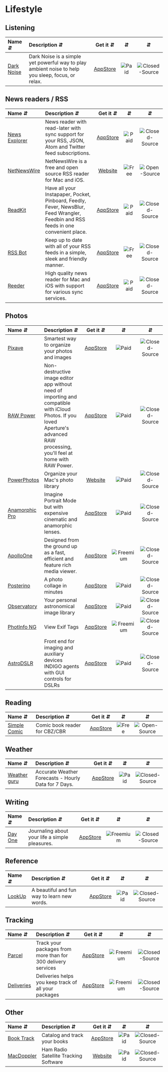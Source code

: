 # Lifestyle

## Listening
| Name ⇵ | Description ⇵ | Get it ⇵ | ⇵ | ⇵ |
|:-------|:--------------|:--------:|:-:|:-:|
|[Dark Noise](https://darknoise.app/)| Dark Noise is a simple yet powerful way to play ambient noise to help you sleep, focus, or relax.|[AppStore](https://apps.apple.com/app/dark-noise/id1465439395)|![Paid](symbols/paid.svg "Paid")|![Closed-Source](symbols/closed.svg "Closed-Source")|


## News readers / RSS
| Name ⇵ | Description ⇵ | Get it ⇵ | ⇵ | ⇵ |
|:-------|:--------------|:--------:|:-:|:-:|
|[News Explorer](https://betamagic.nl/products/newsexplorer.html)| News reader with read-later with sync support for your RSS, JSON, Atom and Twitter feed subscriptions.|[AppStore](https://apps.apple.com/app/news-explorer/id1032670789?mt=12)|![Paid](symbols/paid.svg "Paid")|![Closed-Source](symbols/closed.svg "Closed-Source")|
|[NetNewsWire](https://ranchero.com/netnewswire/)| NetNewsWire is a free and open source RSS reader for Mac and iOS.|[Website](https://ranchero.com/netnewswire/)|![Free](symbols/free.svg "Free")|![Open-Source](symbols/open.svg "Open-Source")|
|[ReadKit](https://readkitapp.com/)| Have all your Instapaper, Pocket, Pinboard, Feedly, Fever, NewsBlur, Feed Wrangler, Feedbin and RSS feeds in one convenient place.|[AppStore](https://itunes.apple.com/app/readkit/id588726889?ls=1&mt=12)|![Paid](symbols/paid.svg "Paid")|![Closed-Source](symbols/closed.svg "Closed-Source")|
|[RSS Bot](https://fiplab.com/)|Keep up to date with all of your RSS feeds in a simple, sleek and friendly manner.|[AppStore](https://apps.apple.com/app/rss-bot-news-notifier/id605732865?mt=12)|![Free](symbols/free.svg "Free")|![Closed-Source](symbols/closed.svg "Closed-Source")|
|[Reeder](https://reederapp.com/)| High quality news reader for Mac and iOS with support for various sync services.|[AppStore](https://apps.apple.com/app/id1529448980)|![Paid](symbols/paid.svg "Paid")|![Closed-Source](symbols/closed.svg "Closed-Source")|

## Photos
| Name ⇵ | Description ⇵ | Get it ⇵ | ⇵ | ⇵ |
|:-------|:--------------|:--------:|:-:|:-:|
|[Pixave](http://www.littlehj.com/mac/)| Smartest way to organize your photos and images|[AppStore](https://apps.apple.com/app/pixave/id924891282?mt=12)|![Paid](symbols/paid.svg "Paid")|![Closed-Source](symbols/closed.svg "Closed-Source")|
|[RAW Power](https://gentlemencoders.com/)| Non-destructive image editor app without need of importing and compatible with iCloud Photos. If you loved Aperture's advanced RAW processing, you'll feel at home with RAW Power. |[AppStore](https://apps.apple.com/app/raw-power/id1157116444?mt=12)|![Paid](symbols/paid.svg "Paid")|![Closed-Source](symbols/closed.svg "Closed-Source")|
|[PowerPhotos](https://www.fatcatsoftware.com/powerphotos/)| Organize your Mac's photo library|[Website](https://www.fatcatsoftware.com/powerphotos/)|![Paid](symbols/paid.svg "Paid")|![Closed-Source](symbols/closed.svg "Closed-Source")|
|[Anamorphic Pro](https://apps.apple.com/us/app/anamorphic-pro/id1242990146?mt=12)| Imagine Portrait Mode but with expensive cinematic and anamorphic lenses.|[AppStore](https://apps.apple.com/us/app/anamorphic-pro/id1242990146?mt=12)|![Paid](symbols/paid.svg "Paid")|![Closed-Source](symbols/closed.svg "Closed-Source")|
|[ApolloOne](https://www.apollooneapp.com/)| Designed from the ground up as a fast, efficient and feature rich media viewer.|[AppStore](https://apps.apple.com/us/app/apolloone-photo-video-viewer/id1044484672?mt=12)|![Freemium](symbols/freemium.svg "Freemium")|![Closed-Source](symbols/closed.svg "Closed-Source")|
|[Posterino](http://www.zykloid.com/posterino)| A photo collage in minutes|[AppStore](https://apps.apple.com/us/app/posterino-3/id945991770?mt=12)|![Paid](symbols/paid.svg "Paid")|![Closed-Source](symbols/closed.svg "Closed-Source")|
|[Observatory](https://codeobsession.com/observatory/)| Your personal astronomical image library|[AppStore](https://apps.apple.com/app/observatory/id1037215068?mt=12)|![Paid](symbols/paid.svg "Paid")|![Closed-Source](symbols/closed.svg "Closed-Source")|
|[PhotInfo NG](https://qebapps.wordpress.com/photinfo-ng)| View Exif Tags|[AppStore](https://apps.apple.com/app/photinfo-ng/id1458213145)|![Freemium](symbols/freemium.svg "Freemium")|![Closed-Source](symbols/closed.svg "Closed-Source")|
|[AstroDSLR](https://www.cloudmakers.eu/astrodslr/)| Front end for imaging and auxiliary devices INDIGO agents with GUI controls for DSLRs|[AppStore](https://apps.apple.com/app/astrodslr/id1111955128)|![Paid](symbols/paid.svg "Paid")|![Closed-Source](symbols/closed.svg "Closed-Source")|


## Reading
| Name ⇵ | Description ⇵ | Get it ⇵ | ⇵ | ⇵ |
|:-------|:--------------|:--------:|:-:|:-:|
|[Simple Comic](https://github.com/MaddTheSane/Simple-Comic/)| Comic book reader for CBZ/CBR|[AppStore](https://apps.apple.com/app/simple-comic/id1497435571?mt=12)|![Free](symbols/free.svg "Free")|![Open-Source](symbols/open.svg "Open-Source")|


## Weather
| Name ⇵ | Description ⇵ | Get it ⇵ | ⇵ | ⇵ |
|:-------|:--------------|:--------:|:-:|:-:|
|[Weather guru](https://fiplab.com/apps/weather-guru-for-mac)| Accurate Weather Forecasts - Hourly Data for 7 Days.|[AppStore](https://apps.apple.com/app/weather-guru-hourly-forecasts/id1052302422?mt=12)|![Paid](symbols/paid.svg "Paid")|![Closed-Source](symbols/closed.svg "Closed-Source")|


## Writing
| Name ⇵ | Description ⇵ | Get it ⇵ | ⇵ | ⇵ |
|:-------|:--------------|:--------:|:-:|:-:|
|[Day One](https://dayoneapp.com/)| Journaling about your life a simple pleasures.|[AppStore](https://apps.apple.com/app/day-one/id1055511498)|![Freemium](symbols/freemium.svg "Freemium")|![Closed-Source](symbols/closed.svg "Closed-Source")|


## Reference
| Name ⇵ | Description ⇵ | Get it ⇵ | ⇵ | ⇵ |
|:-------|:--------------|:--------:|:-:|:-:|
|[LookUp](http://squircleapps.com/tangible/lookup/)| A beautiful and fun way to learn new words.|[AppStore](https://apps.apple.com/app/lookup-english-dictionary/id1476163639?mt=12)|![Paid](symbols/paid.svg "Paid")|![Closed-Source](symbols/closed.svg "Closed-Source")|

## Tracking
| Name ⇵ | Description ⇵ | Get it ⇵ | ⇵ | ⇵ |
|:-------|:--------------|:--------:|:-:|:-:|
|[Parcel](https://parcelapp.net/)| Track your packages from more than for 300 delivery services|[AppStore](https://apps.apple.com/app/parcel/id639968404)|![Freemium](symbols/freemium.svg "Freemium")|![Closed-Source](symbols/closed.svg "Closed-Source")|
|[Deliveries](https://junecloud.com/software/iphone/deliveries.html)| Deliveries helps you keep track of all your packages|[AppStore](https://apps.apple.com/app/deliveries-a-package-tracker/id290986013)|![Freemium](symbols/freemium.svg "Freemium")|![Closed-Source](symbols/closed.svg "Closed-Source")|

## Other
| Name ⇵ | Description ⇵ | Get it ⇵ | ⇵ | ⇵ |
|:-------|:--------------|:--------:|:-:|:-:|
|[Book Track](https://simonemontalto.com/projects/book-track/)| Catalog and track your books|[AppStore](https://apps.apple.com/app/book-track-library-manager/id1496543317?mt=12)|![Paid](symbols/paid.svg "Paid")|![Closed-Source](symbols/closed.svg "Closed-Source")|
|[MacDoppler](https://www.dogparksoftware.com/MacDoppler.html)| Ham Radio Satellite Tracking Software|[Website](https://www.dogparksoftware.com/MacDoppler.html)|![Paid](symbols/paid.svg "Paid")|![Closed-Source](symbols/closed.svg "Closed-Source")|
